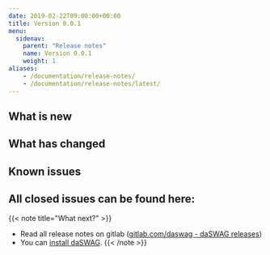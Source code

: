 ```yaml
---
date: 2019-02-22T09:00:00+00:00
title: Version 0.0.1
menu:
  sidenav:
    parent: "Release notes"
    name: Version 0.0.1
    weight: 1
aliases:
    - /documentation/release-notes/
    - /documentation/release-notes/latest/
---
```



## What is new

## What has changed


## Known issues


## All closed issues can be found here:

{{< note title="What next?" >}}
* Read all release notes on gitlab ([gitlab.com/daswag - daSWAG releases](https://gitlab.com/daswag/daswag-generator/releases))
* You can [install daSWAG](/documentation/installation/overview).
{{< /note >}}
